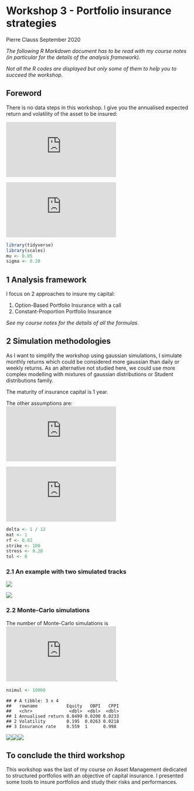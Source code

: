 Workshop 3 - Portfolio insurance strategies
================
Pierre Clauss
September 2020

*The following R Markdown document has to be read with my course notes
(in particular for the details of the analysis framework).*

*Not all the R codes are displayed but only some of them to help you to
succeed the workshop.*

## Foreword

There is no data steps in this workshop. I give you the annualised
expected return and volatility of the asset to be insured:

  
![\\hat\\mu
= 5\\%](https://latex.codecogs.com/png.latex?%5Chat%5Cmu%20%3D%205%5C%25
"\\hat\\mu = 5\\%")  

  
![\\hat\\sigma
= 20\\%](https://latex.codecogs.com/png.latex?%5Chat%5Csigma%20%3D%2020%5C%25
"\\hat\\sigma = 20\\%")  

``` r
library(tidyverse)
library(scales)
mu <- 0.05
sigma <- 0.20
```

## 1 Analysis framework

I focus on 2 approaches to insure my capital:

1.  Option-Based Portfolio Insurance with a call
2.  Constant-Proportion Portfolio Insurance

*See my course notes for the details of all the formulas.*

## 2 Simulation methodologies

As I want to simplify the workshop using gaussian simulations, I
simulate monthly returns which could be considered more gaussian than
daily or weekly returns. As an alternative not studied here, we could
use more complex modelling with mixtures of gaussian distributions or
Student distributions family.

The maturity of insurance capital is 1 year.

The other assumptions are:   
![r\_f = 2\\%](https://latex.codecogs.com/png.latex?r_f%20%3D%202%5C%25
"r_f = 2\\%")  
  
![\\text{stress}
= 20\\%](https://latex.codecogs.com/png.latex?%5Ctext%7Bstress%7D%20%3D%2020%5C%25
"\\text{stress} = 20\\%")  

``` r
delta <- 1 / 12
mat <- 1
rf <- 0.02
strike <- 100
stress <- 0.20
tol <- 0
```

### 2.1 An example with two simulated tracks

![](workshop3_files/figure-gfm/track1-1.png)<!-- -->

![](workshop3_files/figure-gfm/track2-1.png)<!-- -->

### 2.2 Monte-Carlo simulations

The number of Monte-Carlo simulations is
![10000](https://latex.codecogs.com/png.latex?10000 "10000").

``` r
nsimul <- 10000
```

    ## # A tibble: 3 x 4
    ##   rowname           Equity   OBPI   CPPI
    ##   <chr>              <dbl>  <dbl>  <dbl>
    ## 1 Annualised return 0.0499 0.0200 0.0233
    ## 2 Volatility        0.195  0.0263 0.0218
    ## 3 Insurance rate    0.559  1      0.998

![](workshop3_files/figure-gfm/simMC-1.png)<!-- -->![](workshop3_files/figure-gfm/simMC-2.png)<!-- -->![](workshop3_files/figure-gfm/simMC-3.png)<!-- -->

## To conclude the third workshop

This workshop was the last of my course on Asset Management dedicated to
structured portfolios with an objective of capital insurance. I
presented some tools to insure portfolios and study their risks and
performances.
